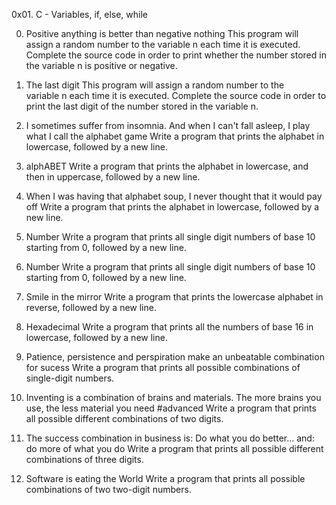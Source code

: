    0x01. C - Variables, if, else, while

0. Positive anything is better than negative nothing
This program will assign a random number to the variable n each time it is executed. Complete the source code in order to print whether the number stored in the variable n is positive or negative.

1. The last digit
This program will assign a random number to the variable n each time it is executed. Complete the source code in order to print the last digit of the number stored in the variable n.

2. I sometimes suffer from insomnia. And when I can't fall asleep, I play what I call the alphabet game
Write a program that prints the alphabet in lowercase, followed by a new line.

3. alphABET
Write a program that prints the alphabet in lowercase, and then in uppercase, followed by a new line.

4. When I was having that alphabet soup, I never thought that it would pay off
Write a program that prints the alphabet in lowercase, followed by a new line.

5. Number
Write a program that prints all single digit numbers of base 10 starting from 0, followed by a new line.

6. Number
Write a program that prints all single digit numbers of base 10 starting from 0, followed by a new line.

7. Smile in the mirror
Write a program that prints the lowercase alphabet in reverse, followed by a new line.

8. Hexadecimal
Write a program that prints all the numbers of base 16 in lowercase, followed by a new line.

9. Patience, persistence and perspiration make an unbeatable combination for sucess
Write a program that prints all possible combinations of single-digit numbers.

10. Inventing is a combination of brains and materials. The more brains you use, the less material you need
#advanced
Write a program that prints all possible different combinations of two digits.

11. The success combination in business is: Do what you do better... and: do more of what you do
Write a program that prints all possible different combinations of three digits.

12. Software is eating the World
Write a program that prints all possible combinations of two two-digit numbers.
